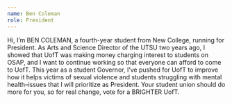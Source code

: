 ```yaml
---
name: Ben Coleman
role: President
---
```


Hi, I’m BEN COLEMAN, a fourth-year student from New College, running for President. As Arts and Science Director of the UTSU two years ago, I showed that UofT was making money charging interest to students on OSAP, and I want to continue working so that everyone can afford to come to UofT.  This year as a student Governor, I’ve pushed for UofT to improve how it helps victims of sexual violence and students struggling with mental health–issues that I will prioritize as President.  Your student union should do more for you, so for real change, vote for a BRIGHTER UofT.
